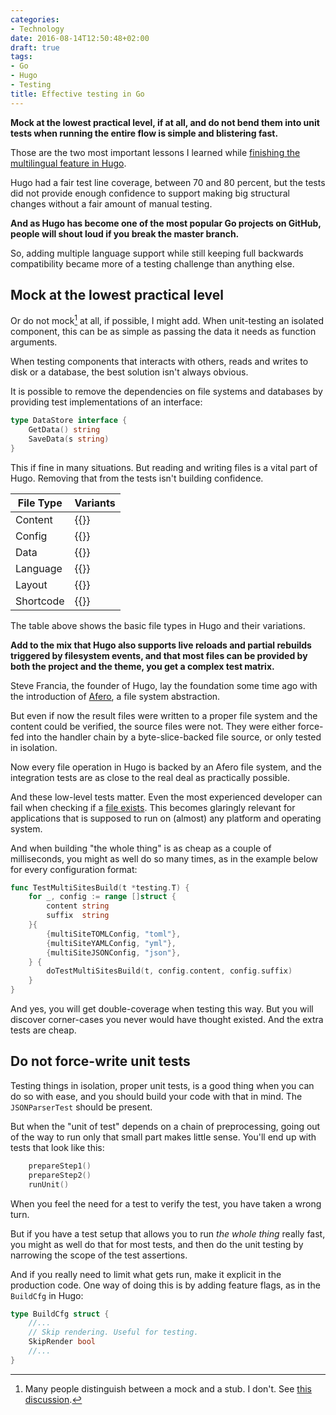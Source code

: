 ```yaml
---
categories:
- Technology
date: 2016-08-14T12:50:48+02:00
draft: true
tags:
- Go
- Hugo
- Testing
title: Effective testing in Go
---
```


**Mock at the lowest practical level, if at all, and do not bend them into unit tests when running the entire flow is simple and blistering fast.**
<!--more-->

Those are the two most important lessons I learned while [finishing the multilingual feature in Hugo](https://github.com/spf13/hugo/pull/2303).

Hugo had a fair test line coverage, between 70 and 80 percent, but the tests did not provide enough confidence to support making big structural changes without a fair amount of manual testing.

**And as Hugo has become one of the most popular Go projects on GitHub, people will shout loud if you break the master branch.**

So, adding multiple language support while still keeping full backwards compatibility became more of a testing challenge than anything else.  

## Mock at the lowest practical level
Or do not mock[^mock] at all, if possible, I might add. When unit-testing an isolated component, this can be as simple as passing the data it needs as function arguments.

When testing components that interacts with others, reads and writes to disk or a database, the best solution isn't always obvious.

It is possible to remove the dependencies on file systems and databases by providing test implementations of an interface:

```go
type DataStore interface {
	GetData() string
	SaveData(s string)
}
```

This if fine in many situations.  But reading and writing files is a vital part of Hugo. Removing that from the tests isn't building confidence. 

| File Type | Variants |
| ---|---|
|Content|{{<hf  JSON YAML TOML Blackfriday Asciidoctor reStructuredText HTML >}}
|Config|{{<hf  JSON YAML TOML >}}
|Data|{{<hf  JSON YAML TOML >}}
|Language|{{<hf  JSON YAML >}}
|Layout|{{<hf  Go Ace Amber HTML >}}
|Shortcode|{{<hf  Go Ace Amber HTML >}}

The table above shows the basic file types in Hugo and their variations.

**Add to the mix that Hugo also supports live reloads and partial rebuilds triggered by filesystem events, and that most files can be provided by both the project and the theme, you get a complex test matrix.**

Steve Francia, the founder of Hugo, lay the foundation some time ago with the introduction of [Afero](https://github.com/spf13/afero), a file system abstraction.

But even if now the result files were written to a proper file system and the content could be verified, the source files were not. They were either force-fed into the handler chain by a byte-slice-backed file source, or only tested in isolation.

Now every file operation in Hugo is backed by an Afero file system, and the integration tests are as close to the real deal as practically possible.

And these low-level tests matter. Even the most experienced developer can fail when checking if a [file exists](https://github.com/fsnotify/fsnotify/commit/8611c35ab31c1c28aa903d33cf8b6e44a399b09e#diff-404f64cc5098dd7697665c2cfad57d32L338). This becomes glaringly relevant for applications that is supposed to run on (almost) any platform and operating system.

And when building "the whole thing" is as cheap as a couple of milliseconds, you might as well do so many times, as in the example below for every configuration format:

```go
func TestMultiSitesBuild(t *testing.T) {
	for _, config := range []struct {
		content string
		suffix  string
	}{
		{multiSiteTOMLConfig, "toml"},
		{multiSiteYAMLConfig, "yml"},
		{multiSiteJSONConfig, "json"},
	} {
		doTestMultiSitesBuild(t, config.content, config.suffix)
	}
}
```

And yes, you will get double-coverage when testing this way. But you will discover corner-cases you never would have thought existed. And the extra tests are cheap.

## Do not force-write unit tests 

Testing things in isolation, proper unit tests, is a good thing when you can do so with ease, and you should build your code with that in mind. The  `JSONParserTest`  should be present.

But when the "unit of test" depends on a chain of preprocessing, going out of the way to run only that small part makes little sense. You'll end up with tests that look like this:

```go
	prepareStep1()
	prepareStep2() 
	runUnit()
```

When you feel the need for a test to verify the test, you have taken a wrong turn. 

But if you have a test setup that allows you to run *the whole thing* really fast, you might as well do that for most tests, and then do the unit testing by narrowing the scope of the test assertions. 

And if you really need to limit what gets run, make it explicit in the production code. One way of doing this is by adding feature flags, as in the `BuildCfg` in Hugo:

```go
type BuildCfg struct {
	//...
	// Skip rendering. Useful for testing.
	SkipRender bool
	//...
}
```

[^mock]: Many people distinguish between a mock and a stub. I don't. See [this discussion](http://stackoverflow.com/questions/2665812/what-is-mocking).
